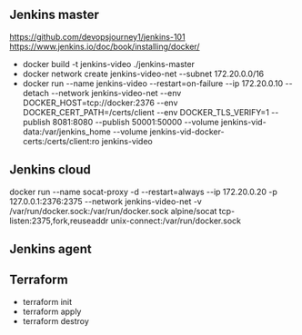 ## Jenkins master
https://github.com/devopsjourney1/jenkins-101
https://www.jenkins.io/doc/book/installing/docker/

- docker build -t jenkins-video ./jenkins-master
- docker network create jenkins-video-net --subnet 172.20.0.0/16
- docker run --name jenkins-video --restart=on-failure --ip 172.20.0.10 --detach --network jenkins-video-net --env DOCKER_HOST=tcp://docker:2376 --env DOCKER_CERT_PATH=/certs/client --env DOCKER_TLS_VERIFY=1 --publish 8081:8080 --publish 50001:50000 --volume jenkins-vid-data:/var/jenkins_home --volume jenkins-vid-docker-certs:/certs/client:ro jenkins-video


## Jenkins cloud
docker run --name socat-proxy -d --restart=always --ip 172.20.0.20 -p 127.0.0.1:2376:2375 --network jenkins-video-net -v /var/run/docker.sock:/var/run/docker.sock alpine/socat tcp-listen:2375,fork,reuseaddr unix-connect:/var/run/docker.sock



## Jenkins agent

## Terraform
- terraform init
- terraform apply
- terraform destroy